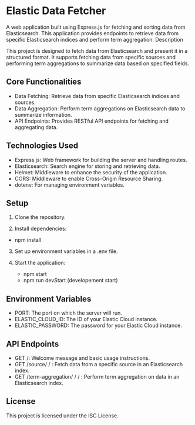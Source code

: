 # Elastic Data Fetcher

A web application built using Express.js for fetching and sorting data from Elasticsearch. This application provides endpoints to retrieve data from specific Elasticsearch indices and perform term aggregation.
Description

This project is designed to fetch data from Elasticsearch and present it in a structured format. It supports fetching data from specific sources and performing term aggregations to summarize data based on specified fields.
## Core Functionalities

 -   Data Fetching: Retrieve data from specific Elasticsearch indices and sources.
 -   Data Aggregation: Perform term aggregations on Elasticsearch data to summarize information.
 -   API Endpoints: Provides RESTful API endpoints for fetching and aggregating data.

## Technologies Used

 -   Express.js: Web framework for building the server and handling routes.
 -   Elasticsearch: Search engine for storing and retrieving data.
 -   Helmet: Middleware to enhance the security of the application.
 -   CORS: Middleware to enable Cross-Origin Resource Sharing.
-    dotenv: For managing environment variables.

## Setup

 1.   Clone the repository.

2. Install dependencies:

- npm install

3. Set up environment variables in a .env file.

4. Start the application:
   - npm start
   - npm run devStart (developement start)


## Environment Variables

 -   PORT: The port on which the server will run.
-    ELASTIC_CLOUD_ID: The ID of your Elastic Cloud instance.
 -   ELASTIC_PASSWORD: The password for your Elastic Cloud instance.

## API Endpoints

 -   GET /: Welcome message and basic usage instructions.
-    GET /source/
    /
    : Fetch data from a specific source in an Elasticsearch index.
  -  GET /term-aggregation/
    /
    /
    : Perform term aggregation on data in an Elasticsearch index.


## License

This project is licensed under the ISC License.
